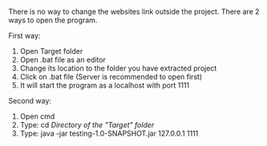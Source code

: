 There is no way to change the websites link outside the project.
There are 2 ways to open the program.

First way:
1. Open Target folder 
2. Open .bat file as an editor
3. Change its location to the folder you have extracted project
4. Click on .bat file (Server is recommended to open first)
5. It will start the program as a localhost with port 1111

Second way:
1. Open cmd
2. Type: cd *Directory of the "Target" folder*
3. Type: java -jar testing-1.0-SNAPSHOT.jar 127.0.0.1 1111

   
